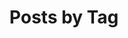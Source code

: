 ---
title: "Posts by Tag"
permalink: /tags/
layout: tags
author_profile: true
suggestedcitiation: false
---